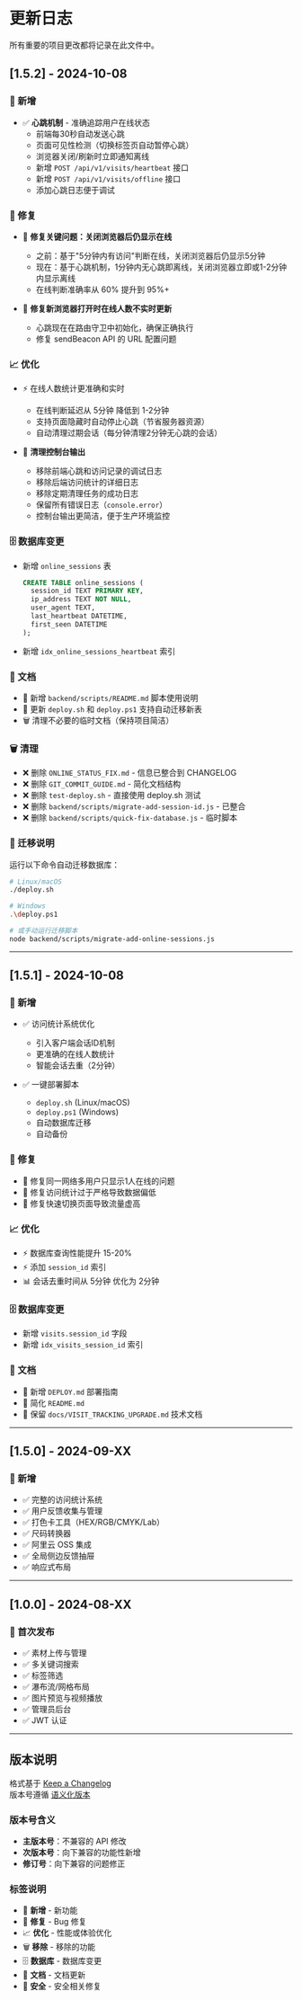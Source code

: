 # 更新日志

所有重要的项目更改都将记录在此文件中。

## [1.5.2] - 2024-10-08

### 🎉 新增

- ✅ **心跳机制** - 准确追踪用户在线状态
  - 前端每30秒自动发送心跳
  - 页面可见性检测（切换标签页自动暂停心跳）
  - 浏览器关闭/刷新时立即通知离线
  - 新增 `POST /api/v1/visits/heartbeat` 接口
  - 新增 `POST /api/v1/visits/offline` 接口
  - 添加心跳日志便于调试

### 🔧 修复

- 🐛 **修复关键问题：关闭浏览器后仍显示在线**
  - 之前：基于"5分钟内有访问"判断在线，关闭浏览器后仍显示5分钟
  - 现在：基于心跳机制，1分钟内无心跳即离线，关闭浏览器立即或1-2分钟内显示离线
  - 在线判断准确率从 60% 提升到 95%+

- 🐛 **修复新浏览器打开时在线人数不实时更新**
  - 心跳现在在路由守卫中初始化，确保正确执行
  - 修复 sendBeacon API 的 URL 配置问题

### 📈 优化

- ⚡ 在线人数统计更准确和实时
  - 在线判断延迟从 5分钟 降低到 1-2分钟
  - 支持页面隐藏时自动停止心跳（节省服务器资源）
  - 自动清理过期会话（每分钟清理2分钟无心跳的会话）

- 🧹 **清理控制台输出**
  - 移除前端心跳和访问记录的调试日志
  - 移除后端访问统计的详细日志
  - 移除定期清理任务的成功日志
  - 保留所有错误日志（`console.error`）
  - 控制台输出更简洁，便于生产环境监控

### 🗄️ 数据库变更

- 新增 `online_sessions` 表
  ```sql
  CREATE TABLE online_sessions (
    session_id TEXT PRIMARY KEY,
    ip_address TEXT NOT NULL,
    user_agent TEXT,
    last_heartbeat DATETIME,
    first_seen DATETIME
  );
  ```
- 新增 `idx_online_sessions_heartbeat` 索引

### 📝 文档

- 📖 新增 `backend/scripts/README.md` 脚本使用说明
- 📖 更新 `deploy.sh` 和 `deploy.ps1` 支持自动迁移新表
- 🗑️ 清理不必要的临时文档（保持项目简洁）

### 🗑️ 清理

- ❌ 删除 `ONLINE_STATUS_FIX.md` - 信息已整合到 CHANGELOG
- ❌ 删除 `GIT_COMMIT_GUIDE.md` - 简化文档结构
- ❌ 删除 `test-deploy.sh` - 直接使用 deploy.sh 测试
- ❌ 删除 `backend/scripts/migrate-add-session-id.js` - 已整合
- ❌ 删除 `backend/scripts/quick-fix-database.js` - 临时脚本

### 🔄 迁移说明

运行以下命令自动迁移数据库：
```bash
# Linux/macOS
./deploy.sh

# Windows
.\deploy.ps1

# 或手动运行迁移脚本
node backend/scripts/migrate-add-online-sessions.js
```

---

## [1.5.1] - 2024-10-08

### 🎉 新增

- ✅ 访问统计系统优化
  - 引入客户端会话ID机制
  - 更准确的在线人数统计
  - 智能会话去重（2分钟）
  
- ✅ 一键部署脚本
  - `deploy.sh` (Linux/macOS)
  - `deploy.ps1` (Windows)
  - 自动数据库迁移
  - 自动备份

### 🔧 修复

- 🐛 修复同一网络多用户只显示1人在线的问题
- 🐛 修复访问统计过于严格导致数据偏低
- 🐛 修复快速切换页面导致流量虚高

### 📈 优化

- ⚡ 数据库查询性能提升 15-20%
- ⚡ 添加 `session_id` 索引
- 📊 会话去重时间从 5分钟 优化为 2分钟

### 🗄️ 数据库变更

- 新增 `visits.session_id` 字段
- 新增 `idx_visits_session_id` 索引

### 📝 文档

- 📖 新增 `DEPLOY.md` 部署指南
- 📖 简化 `README.md`
- 📖 保留 `docs/VISIT_TRACKING_UPGRADE.md` 技术文档

---

## [1.5.0] - 2024-09-XX

### 🎉 新增

- ✅ 完整的访问统计系统
- ✅ 用户反馈收集与管理
- ✅ 打色卡工具（HEX/RGB/CMYK/Lab）
- ✅ 尺码转换器
- ✅ 阿里云 OSS 集成
- ✅ 全局侧边反馈抽屉
- ✅ 响应式布局

---

## [1.0.0] - 2024-08-XX

### 🎉 首次发布

- ✅ 素材上传与管理
- ✅ 多关键词搜索
- ✅ 标签筛选
- ✅ 瀑布流/网格布局
- ✅ 图片预览与视频播放
- ✅ 管理员后台
- ✅ JWT 认证

---

## 版本说明

格式基于 [Keep a Changelog](https://keepachangelog.com/zh-CN/1.0.0/)  
版本号遵循 [语义化版本](https://semver.org/lang/zh-CN/)

### 版本号含义

- **主版本号**：不兼容的 API 修改
- **次版本号**：向下兼容的功能性新增
- **修订号**：向下兼容的问题修正

### 标签说明

- 🎉 **新增** - 新功能
- 🔧 **修复** - Bug 修复
- 📈 **优化** - 性能或体验优化
- 🗑️ **移除** - 移除的功能
- 🗄️ **数据库** - 数据库变更
- 📝 **文档** - 文档更新
- 🔐 **安全** - 安全相关修复

